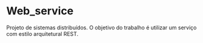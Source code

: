 # Web_service
Projeto de sistemas distribuídos. O objetivo do trabalho é utilizar um serviço com estilo arquitetural REST.
